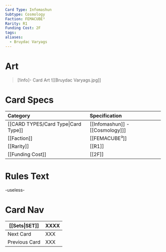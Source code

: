 ```yaml
---
Card Type: Infomashun
Subtype: Cosmology
Faction: FEMACUBE³
Rarity: R1
Funding Cost: 2F
tags: 
aliases:
  - Bruydac Varyags
---
```

# Art

> [!info]- Card Art
> ![[Bruydac Varyags.jpg]]

# Card Specs

| Category | Specification| 
| :--- | :--- |
| [[CARD TYPES/Card Type\|Card Type]] | [[Infomashun]] - [[Cosmology]]] |  
| [[Faction]] | [[FEMACUBE³]] | 
| [[Rarity]] | [[R1]] | 
| [[Funding Cost]] | [[2F]] |  

# Rules Text  

-useless-

# Card Nav

| [[Sets\|SET]]           | XXXX |
| ------------- | ------------------------------ |
| Next Card     | XXX |
| Previous Card | XXX |


